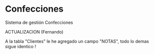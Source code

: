 Confecciones
============

Sistema de gestión Confecciones

ACTUALIZACION (Fernando)

A la tabla "Clientes" le he agregado un campo "NOTAS", todo lo demas sigue identico !
